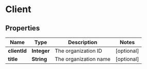 # Client

## Properties
Name | Type | Description | Notes
------------ | ------------- | ------------- | -------------
**clientId** | **Integer** | The organization ID |  [optional]
**title** | **String** | The organization name |  [optional]
